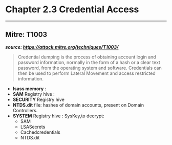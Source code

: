 # Chapter 2.3 Credential Access
----
Mitre: T1003 
--
***source: https://attack.mitre.org/techniques/T1003/***

>Credential dumping is the process of obtaining account login and password information, normally in the form of a hash or a clear text password, from the operating system and software. Credentials can then be used to perform Lateral Movement and access restricted information.

- **lsass memory** :
- **SAM** Registry hive :
- **SECURITY** Registry hive
- **NTDS.dit** file: hashes of domain accounts, present on Domain Controllers.
- **SYSTEM** Registry hive : SysKey,to decrypt:
    -  SAM
    -  LSASecrets
    -  Cachedcredentials
    -  NTDS.dit